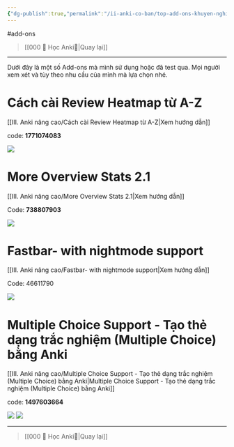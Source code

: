 ```yaml
---
{"dg-publish":true,"permalink":"/ii-anki-co-ban/top-add-ons-khuyen-nghi/","dgPassFrontmatter":true,"noteIcon":""}
---
```


#add-ons 

> [[000 🌟 Học Anki🌟\|Quay lại]]

___
Dưới đây là một số Add-ons mà mình sử dụng hoặc đã test qua. 
Mọi người xem xét và tùy theo nhu cầu của mình mà lựa chọn nhé.

# Cách cài Review Heatmap từ A-Z
[[III. Anki nâng cao/Cách cài Review Heatmap từ A-Z\|Xem hướng dẫn]]

code: **1771074083**

![](https://i.imgur.com/YiOBU3Qh.png)


# More Overview Stats 2.1
[[III. Anki nâng cao/More Overview Stats 2.1\|Xem hướng dẫn]]

Code: **738807903**

![](https://i.imgur.com/z5to9Cx.png)


# Fastbar- with nightmode support
[[III. Anki nâng cao/Fastbar- with nightmode support\|Xem hướng dẫn]]

Code: 46611790

![](https://i.imgur.com/4oiroMs.png)


# Multiple Choice Support - Tạo thẻ dạng trắc nghiệm (Multiple Choice) bằng Anki
[[III. Anki nâng cao/Multiple Choice Support - Tạo thẻ dạng trắc nghiệm (Multiple Choice) bằng Anki\|Multiple Choice Support - Tạo thẻ dạng trắc nghiệm (Multiple Choice) bằng Anki]]

code: **1497603664**

![](https://i.imgur.com/QERgkECh.png)
![](https://i.imgur.com/LPsOO0el.png)

___

> [[000 🌟 Học Anki🌟\|Quay lại]]